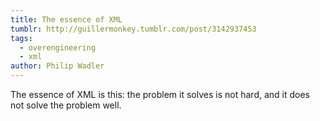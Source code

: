 ```yaml
---
title: The essence of XML
tumblr: http://guillermonkey.tumblr.com/post/3142937453
tags:
  - overengineering
  - xml
author: Philip Wadler
---
```


The essence of XML is this: the problem it solves is not hard, and it does not solve the problem well.
